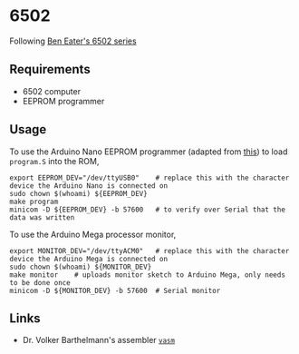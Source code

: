 # 6502

Following [Ben Eater's 6502 series](https://eater.net/6502)

## Requirements
 - 6502 computer
 - EEPROM programmer

## Usage
To use the Arduino Nano EEPROM programmer (adapted from [this](https://youtu.be/K88pgWhEb1M)) to load `program.S` into the ROM,
```
export EEPROM_DEV="/dev/ttyUSB0"    # replace this with the character device the Arduino Nano is connected on
sudo chown $(whoami) ${EEPROM_DEV}
make program
minicom -D ${EEPROM_DEV} -b 57600   # to verify over Serial that the data was written
```

To use the Arduino Mega processor monitor,
```
export MONITOR_DEV="/dev/ttyACM0"   # replace this with the character device the Arduino Mega is connected on
sudo chown $(whoami) ${MONITOR_DEV}
make monitor    # uploads monitor sketch to Arduino Mega, only needs to be done once
minicom -D ${MONITOR_DEV} -b 57600  # Serial monitor
```

## Links
 - Dr. Volker Barthelmann's assembler [`vasm`](http://www.compilers.de/vasm.html)
